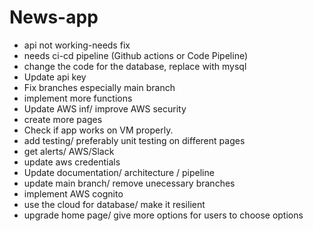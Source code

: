 # News-app

- api not working-needs fix
- needs ci-cd pipeline (Github actions or Code Pipeline)
- change the code for the database, replace with mysql
- Update api key 
- Fix branches especially main branch
- implement more functions
- Update AWS inf/ improve AWS security
- create more pages
- Check if app works on VM properly.
- add testing/ preferably unit testing on different pages
- get alerts/ AWS/Slack
- update aws credentials
- Update documentation/ architecture / pipeline
- update main branch/ remove unecessary branches
- implement AWS cognito
- use the cloud for database/ make it resilient
- upgrade home page/ give more options for users to choose options 
